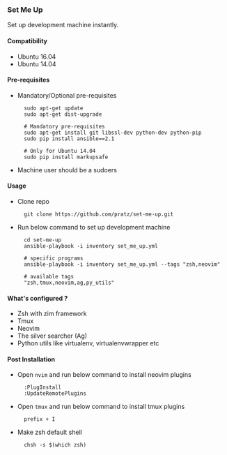 ### Set Me Up
Set up development machine instantly.


#### Compatibility
- Ubuntu 16.04
- Ubuntu 14.04


#### Pre-requisites
- Mandatory/Optional pre-requisites

        sudo apt-get update
        sudo apt-get dist-upgrade

        # Mandatory pre-requisites
        sudo apt-get install git libssl-dev python-dev python-pip
        sudo pip install ansible==2.1

        # Only for Ubuntu 14.04
        sudo pip install markupsafe


- Machine user should be a sudoers


#### Usage
- Clone repo

        git clone https://github.com/pratz/set-me-up.git

- Run below command to set up development machine

        cd set-me-up
        ansible-playbook -i inventory set_me_up.yml

        # specific programs
        ansible-playbook -i inventory set_me_up.yml --tags "zsh,neovim"

        # available tags
        "zsh,tmux,neovim,ag,py_utils"


#### What's configured ?
- Zsh with zim framework
- Tmux
- Neovim
- The silver searcher (Ag)
- Python utils like virtualenv, virtualenvwrapper etc


#### Post Installation
- Open `nvim` and run below command to install neovim plugins

        :PlugInstall
        :UpdateRemotePlugins

- Open `tmux` and run below command to install tmux plugins

        prefix + I

- Make zsh default shell

        chsh -s $(which zsh)
